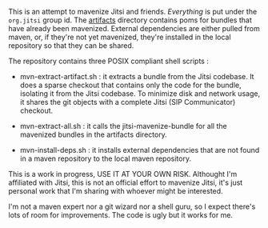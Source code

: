 This is an attempt to mavenize Jitsi and friends. *Everything* is put under the
`org.jitsi` group id. The [artifacts](artifacts/) directory contains poms for bundles that
have already been mavenized. External dependencies are either pulled from
maven, or, if they're not yet mavenized, they're installed in the local
repository so that they can be shared. 

The repository contains three POSIX compliant shell scripts :

- mvn-extract-artifact.sh : it extracts a bundle from the Jitsi codebase. It
  does a sparse checkout that contains only the code for the bundle, isolating
  it from the Jitsi codebase. To minimize disk and network usage, it shares the
  git objects with a complete Jitsi (SIP Communicator) checkout. 

- mvn-extract-all.sh : it calls the jitsi-mavenize-bundle for all the mavenized
  bundles in the artifacts directory.

- mvn-install-deps.sh : it installs external dependencies that are not found in
  a maven repository to the local maven repository.

This is a work in progress, USE IT AT YOUR OWN RISK. Althought I'm affiliated
with Jitsi, this is not an official effort to mavenize Jitsi, it's just
personal work that I'm sharing with whoever might be interested.

I'm not a maven expert nor a git wizard nor a shell guru, so I expect there's
lots of room for improvements. The code is ugly but it works for me. 
